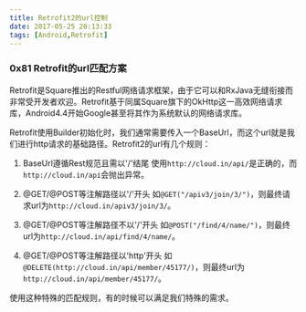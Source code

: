 ```yaml
---
title: Retrofit2的url控制
date: 2017-05-25 20:13:33
tags: [Android,Retrofit]
---
```


### 0x81 Retrofit的url匹配方案

Retrofit是Square推出的Restful网络请求框架，由于它可以和RxJava无缝衔接而非常受开发者欢迎。Retrofit基于同属Square旗下的OkHttp这一高效网络请求库，Android4.4开始Google甚至将其作为系统默认的网络请求库。

Retrofit使用Builder初始化时，我们通常需要传入一个BaseUrl，而这个url就是我们进行http请求的基础路径。Retrofit2的url有几个规则：

1. BaseUrl遵循Rest规范且需以'/'结尾
    使用`http://cloud.in/api/`是正确的，而`http://cloud.in/api`会抛出异常。

1. @GET/@POST等注解路径以'/'开头
    如`@GET("/apiv3/join/3/")`，则最终请求url为`http://cloud.in/apiv3/join/3/`。

1. @GET/@POST等注解路径不以'/'开头
    如`@POST("/find/4/name/")`，则最终url为`http://cloud.in/api/find/4/name/`。

1. @GET/@POST等注解路径以'http'开头
    如`@DELETE(http://cloud.in/api/member/45177/)`，则最终url为`http://cloud.in/api/member/45177/`。

使用这种特殊的匹配规则，有的时候可以满足我们特殊的需求。
